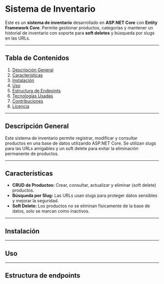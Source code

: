 # Sistema de Inventario

Este es un **sistema de inventario** desarrollado en **ASP.NET Core** con **Entity Framework Core**. Permite gestionar productos, categorías y mantener un historial de inventario con soporte para **soft deletes** y búsqueda por slugs en las URLs.

---

## Tabla de Contenidos
1. [Descripción General](#descripción-general)
2. [Características](#características)
3. [Instalación](#instalación)
4. [Uso](#uso)
5. [Estructura de Endpoints](#estructura-de-endpoints)
6. [Tecnologías Usadas](#tecnologías-usadas)
7. [Contribuciones](#contribuciones)
8. [Licencia](#licencia)

---

## Descripción General

Este sistema de inventario permite registrar, modificar y consultar productos en una base de datos utilizando ASP.NET Core. Se utilizan slugs para las URLs amigables y un soft delete para evitar la eliminación permanente de productos.

---

## Características

- **CRUD de Productos:** Crear, consultar, actualizar y eliminar (soft delete) productos.
- **Búsqueda por Slug:** Las URLs usan slugs para proteger datos sensibles y mejorar la seguridad.
- **Soft Delete:** Los productos no se eliminan físicamente de la base de datos, solo se marcan como inactivos.

---

## Instalación

---


## Uso

---

## Estructura de endpoints